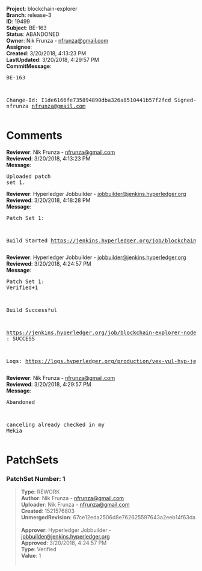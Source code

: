 <strong>Project</strong>: blockchain-explorer<br><strong>Branch</strong>: release-3<br><strong>ID</strong>: 19499<br><strong>Subject</strong>: BE-163<br><strong>Status</strong>: ABANDONED<br><strong>Owner</strong>: Nik Frunza - nfrunza@gmail.com<br><strong>Assignee</strong>:<br><strong>Created</strong>: 3/20/2018, 4:13:23 PM<br><strong>LastUpdated</strong>: 3/20/2018, 4:29:57 PM<br><strong>CommitMessage</strong>:<br><pre>BE-163

Change-Id: I1de6166fe735894890dba326a8510441b57f2fcd
Signed-off-by: nfrunza <nfrunza@gmail.com>
</pre><h1>Comments</h1><strong>Reviewer</strong>: Nik Frunza - nfrunza@gmail.com<br><strong>Reviewed</strong>: 3/20/2018, 4:13:23 PM<br><strong>Message</strong>: <pre>Uploaded patch set 1.</pre><strong>Reviewer</strong>: Hyperledger Jobbuilder - jobbuilder@jenkins.hyperledger.org<br><strong>Reviewed</strong>: 3/20/2018, 4:18:28 PM<br><strong>Message</strong>: <pre>Patch Set 1:

Build Started https://jenkins.hyperledger.org/job/blockchain-explorer-node6-verify-x86_64/55/</pre><strong>Reviewer</strong>: Hyperledger Jobbuilder - jobbuilder@jenkins.hyperledger.org<br><strong>Reviewed</strong>: 3/20/2018, 4:24:57 PM<br><strong>Message</strong>: <pre>Patch Set 1: Verified+1

Build Successful 

https://jenkins.hyperledger.org/job/blockchain-explorer-node6-verify-x86_64/55/ : SUCCESS

Logs: https://logs.hyperledger.org/production/vex-yul-hyp-jenkins-3/blockchain-explorer-node6-verify-x86_64/55</pre><strong>Reviewer</strong>: Nik Frunza - nfrunza@gmail.com<br><strong>Reviewed</strong>: 3/20/2018, 4:29:57 PM<br><strong>Message</strong>: <pre>Abandoned

canceling already checked in my Mekia</pre><h1>PatchSets</h1><h3>PatchSet Number: 1</h3><blockquote><strong>Type</strong>: REWORK<br><strong>Author</strong>: Nik Frunza - nfrunza@gmail.com<br><strong>Uploader</strong>: Nik Frunza - nfrunza@gmail.com<br><strong>Created</strong>: 1521576803<br><strong>UnmergedRevision</strong>: 67ce12eda2506d8e762625597643a2eeb14f63da<br><br><strong>Approver</strong>: Hyperledger Jobbuilder - jobbuilder@jenkins.hyperledger.org<br><strong>Approved</strong>: 3/20/2018, 4:24:57 PM<br><strong>Type</strong>: Verified<br><strong>Value</strong>: 1<br><br></blockquote>